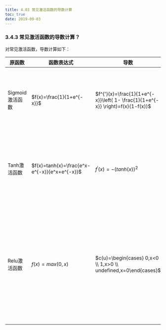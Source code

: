 ```yaml
---
title: 4.03 常见激活函数的导数计算
toc: true
date: 2019-09-03
---
```


### 3.4.3 常见激活函数的导数计算？

对常见激活函数，导数计算如下：

| 原函数          | 函数表达式                                   | 导数                                                                           | 备注                                                                   |
| --------------- | -------------------------------------------- | ------------------------------------------------------------------------------ | ---------------------------------------------------------------------- |
| Sigmoid激活函数 | $f(x)=\frac{1}{1+e^{-x}}$                    | $f^{'}(x)=\frac{1}{1+e^{-x}}\left( 1- \frac{1}{1+e^{-x}} \right)=f(x)(1-f(x))$ | 当 $x=10$，或 $x=-10​$，$f^{'}(x) \approx0​$，当 $x=0​$$f^{'}(x) =0.25​$ |
| Tanh激活函数    | $f(x)=tanh(x)=\frac{e^x-e^{-x}}{e^x+e^{-x}}$ | $f^{'}(x)=-(tanh(x))^2$                                                        | 当 $x=10$，或 $x=-10$，$f^{'}(x) \approx0$，当 $x=0$$f^{`}(x) =1$        |
| Relu激活函数    | $f(x)=max(0,x)$                              | $c(u)=\begin{cases} 0,x<0 \\ 1,x>0 \\ undefined,x=0\end{cases}$                | 通常 $x=0$ 时，给定其导数为 1 和 0 <span style="color:red;">是这样吗？之前看花书上好像是说给一个极小值，嗯确认下。</span>                                       |

